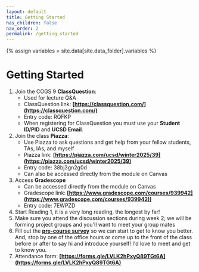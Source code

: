 ```yaml
---
layout: default
title: Getting Started
has_children: false
nav_order: 2
permalink: /getting started
---
```


{% assign variables = site.data[site.data_folder].variables %}
# Getting Started

1. Join the COGS 9 **ClassQuestion**: 
   - Used for lecture Q&A
   - ClassQuestion link: **[https://classquestion.com/](https://classquestion.com/)**
   - Entry code: RQFKP
   -  When registering for ClassQuestion you must use your **Student ID/PID** and **UCSD Email**.
2. Join the class **Piazza**:
   - Use Piazza to ask questions and get help from your fellow students, TAs, IAs, and myself
   - Piazza link:  **[https://piazza.com/ucsd/winter2025/39](https://piazza.com/ucsd/winter2025/39)** 
   - Entry code:  38bj3gn2g0d
   - Can also be accessed directly from the module on Canvas
3. Access **Gradescope**
   -  Can be accessed directly from the module on Canvas
   - Gradescope link:  **[https://www.gradescope.com/courses/939942](https://www.gradescope.com/courses/939942))** 
   - Entry code:  7EWPZD
4. Start Reading 1, it is a very long reading, the longest by far!
5. Make sure you attend the discussion sections during week 2; we will be forming project groups and you'll want to meet your group mates
6. Fill out the **[pre-course survey](https://docs.google.com/forms/d/e/1FAIpQLSeN5poaTSAGeuR1TYZslAFoF3QN1TsPqCF3KcFUHH72apn3tA/viewform)** so we can start to get to know you better. And, stop by one of the office hours or come up to the front of the class before or after to say hi and introduce yourself! I'd love to meet and get to know you.
7. Attendance form: **[https://forms.gle/LVLK2hPxyQ89TGt6A](https://forms.gle/LVLK2hPxyQ89TGt6A)**
